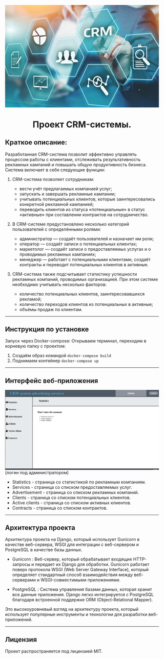 <style>
    body {
        background-color: rgba(231,234,236,0);
    }

    .logo {
        display: flex;
        justify-content: center;
    }
</style>

<div class="logo">
<img src="./images_readme/logo.jpg" width="650" alt="logo"/>
</div>
<h1 style="text-align: center">Проект CRM-системы.</h1>
<h2>Краткое описание:</h2>
Разработанная CRM-система позволит эффективно управлять 
процессом работы с клиентами, отслеживать результативность рекламных 
кампаний и повышать общую продуктивность бизнеса. 
Система включает в себя следующие функции:

1. CRM-система позволяет сотрудникам:

   * вести учёт предлагаемых компанией услуг;
   * запускать и завершать рекламные кампании;
   * учитывать потенциальных клиентов, которые заинтересовались
     конкретной рекламной кампанией;
   * переводить клиентов из статуса «потенциальные» в статус «активные»
     при составлении контрактов на сотрудничество.

2. В CRM-системе предустановлено несколько категорий пользователей с определёнными ролями:

   * администратор — создаёт пользователей и назначает им роли;
   * оператор — создаёт записи о потенциальных клиентах;
   * маркетолог — создаёт записи о предоставляемых услугах и о проводимых рекламных кампаниях;
   * менеджер — работает с потенциальными клиентами, создаёт контракты и переводит потенциальных клиентов в активные.

3. CRM-cистема также подсчитывает статистику успешности рекламных компаний,
   проводимых организацией. При этом системе необходимо учитывать несколько факторов:

   * количество потенциальных клиентов, заинтересовавшихся рекламой;
   * количество переходов клиентов из потенциальных в активные;
   * объёмы продаж по клиентам.

---

<h2>Инструкция по установке</h2>

Запуск через Docker-compose:
Открываем терминал, переходим в корневую папку с проектом:

1. Создаём образ командой ```docker-compose build```
2. Поднимаем контейнер ```docker-compose up```

---

<h2>Интерфейс веб-приложения</h2>
<img src="./images_readme/statistics.png" style="display:block" width="850" alt="web_enterface"/>
(логин под администратором)

* Statistics - страница со статистикой по рекламным компаниям.
* Services - страница со списком предоставляемых услуг.
* Advertisement - страница со списком рекламных компаний.
* Clients - страница со списком потенциальных клиентов.
* Active clients - страница со списком активных клиентов.
* Contracts - страница со списком контрактов.

---

<h2>Архитектура проекта</h2>
Архитектура проекта на Django, который использует Gunicorn в 
качестве веб-сервера, WSGI для интеграции с веб-сервером и
PostgreSQL в качестве базы данных.

* Gunicorn : Веб-сервер, который обрабатывает входящие HTTP-запросы и передает их Django для обработки. Gunicorn работает поверх протокола WSGI (Web Server Gateway Interface), который определяет стандартный способ взаимодействия между веб-серверами и WSGI-совместимыми приложениями.

* PostgreSQL  : Система управления базами данных, которая хранит все данные приложения. Django легко интегрируется с PostgreSQL благодаря встроенной поддержке ORM (Object-Relational Mapper).

Это высокоуровневый взгляд на архитектуру проекта, который использует популярные инструменты и технологии для разработки веб-приложений.

---

<h2>Лицензия</h2>
Проект распространяется под лицензией MIT.